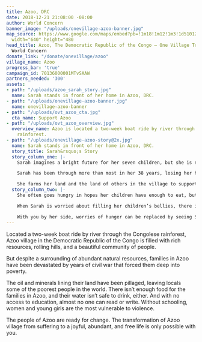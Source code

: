```yaml
---
title: Azoo, DRC
date: 2018-12-21 21:08:00 -08:00
author: World Concern
banner_image: "/uploads/onevillage-azoo-banner.jpg"
map_source: https://www.google.com/maps/embed?pb=!1m18!1m12!1m3!1d510121.60731021!2d30.37844196934018!3d2.7194605772615765!2m3!1f0!2f0!3f0!3m2!1i1024!2i768!4f13.1!3m3!1m2!1s0x0%3A0x0!2zMsKwNDMnMTAuMCJOIDMwwrAzOSczMS4wIkU!5e0!3m2!1sen!2sus!4v1540914190165"
  width="640" height="480
head_title: Azoo, The Democratic Republic of the Congo — One Village Transformed |
  World Concern
donate_link: "/donate/onevillage/azoo"
village_name: Azoo
progress_bar: 'true'
campaign_id: 70136000001MTvSAAW
partners_needed: '300'
assets:
- path: "/uploads/azoo_sarah_story.jpg"
  name: Sarah stands in front of her home in Azoo, DRC.
- path: "/uploads/onevillage-azoo-banner.jpg"
  name: onevillage-azoo-banner
- path: "/uploads/ovt_azoo_cta.jpg"
  cta_name: Support Azoo
- path: "/uploads/ovt_azoo_overview.jpg"
  overview_name: Azoo is located a two-week boat ride by river through the Congolese
    rainforest.
- path: "/uploads/onevillage-azoo-story@2x.jpg"
  name: Sarah stands in front of her home in Azoo, DRC.
  story_title: Sarah&rsquo;s Story
  story_column_one: |-
    Sarah imagines a bright future for her seven children, but she is not sure if it will ever become a reality.

    Sarah has been through more than most in her 38 years, losing her husband and three of the 10 children she’s carried. Now a widow, she does what she can to build a better life for her seven surviving children – all on her own. She believes education holds the key to a richer life – for her children and herself.

    She farms her land and the land of others in the village to support her family, but it is still not enough. She scrapes together what she can to pay school fees, but only her three oldest boys go to school. She dreams of learning to read and write so she can be an example to her children.
  story_column_two: |-
    She often goes hungry in hopes her children have enough to eat, but many of her children lay down at night with rumbling stomachs.

    When Sarah is worried about filling her children’s bellies, there isn’t much time to think about education. But you can help change that.

    With you by her side, worries of hunger can be replaced by seeing Sarah and her children thrive in the classroom.
---
```


Located a two-week boat ride by river through the Congolese rainforest, Azoo village in the Democratic Republic of the Congo is filled with rich resources, rolling hills, and a beautiful community of people.

But despite a surrounding of abundant natural resources, families in Azoo have been devastated by years of civil war that forced them deep into poverty.

The oil and minerals lining their land have been pillaged, leaving locals some of the poorest people in the world. There isn’t enough food for the families in Azoo, and their water isn’t safe to drink, either. And with no access to education, almost no one can read or write. Without schooling, women and young girls are the most vulnerable to violence.

The people of Azoo are ready for change. The transformation of Azoo village from suffering to a joyful, abundant, and free life is only possible with you.
